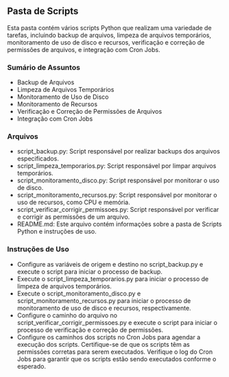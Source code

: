 ## Pasta de Scripts

Esta pasta contém vários scripts Python que realizam uma variedade de tarefas, incluindo backup de arquivos, limpeza de arquivos temporários, monitoramento de uso de disco e recursos, verificação e correção de permissões de arquivos, e integração com Cron Jobs.

### Sumário de Assuntos
* Backup de Arquivos
* Limpeza de Arquivos Temporários
* Monitoramento de Uso de Disco
* Monitoramento de Recursos
* Verificação e Correção de Permissões de Arquivos
* Integração com Cron Jobs

### Arquivos
* script_backup.py: Script responsável por realizar backups dos arquivos especificados.
* script_limpeza_temporarios.py: Script responsável por limpar arquivos temporários.
* script_monitoramento_disco.py: Script responsável por monitorar o uso de disco.
* script_monitoramento_recursos.py: Script responsável por monitorar o uso de recursos, como CPU e memória.
* script_verificar_corrigir_permissoes.py: Script responsável por verificar e corrigir as permissões de um arquivo.
* README.md: Este arquivo contém informações sobre a pasta de Scripts Python e instruções de uso.

### Instruções de Uso
* Configure as variáveis de origem e destino no script_backup.py e execute o script para iniciar o processo de backup.
* Execute o script_limpeza_temporarios.py para iniciar o processo de limpeza de arquivos temporários.
* Execute o script_monitoramento_disco.py e script_monitoramento_recursos.py para iniciar o processo de monitoramento de uso de disco e recursos, respectivamente.
* Configure o caminho do arquivo no script_verificar_corrigir_permissoes.py e execute o script para iniciar o processo de verificação e correção de permissões.
* Configure os caminhos dos scripts no Cron Jobs para agendar a execução dos scripts. Certifique-se de que os scripts têm as permissões corretas para serem executados. Verifique o log do Cron Jobs para garantir que os scripts estão sendo executados conforme o esperado.